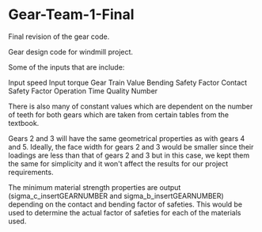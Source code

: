 # Gear-Team-1-Final
Final revision of the gear code.

Gear design code for windmill project.

Some of the inputs that are include:

Input speed
Input torque
Gear Train Value
Bending Safety Factor
Contact Safety Factor
Operation Time
Quality Number

There is also many of constant values which are dependent on the number of teeth for both gears which are taken from certain tables from the textbook.

Gears 2 and 3 will have the same geometrical properties as with gears 4 and 5. Ideally, the face width for gears 2 and 3 would be smaller since their loadings are less than that of gears 2 and 3 but in this case, we kept them the same for simplicity and it won't affect the results for our project requirements.

The minimum material strength properties are output (sigma_c_insertGEARNUMBER and sigma_b_insertGEARNUMBER) depending on the contact and bending factor of safeties. This would be used to determine the actual factor of safeties for each of the materials used.
